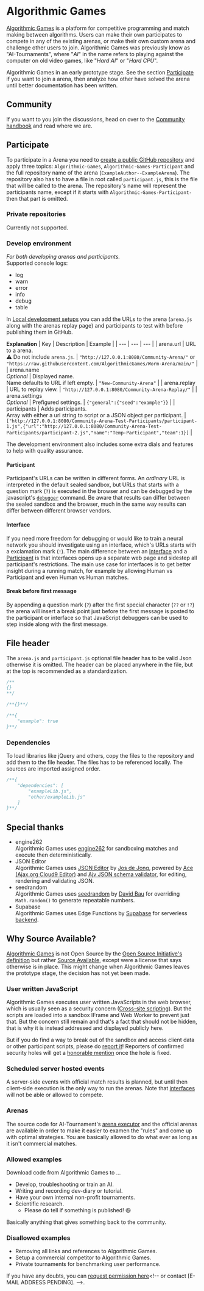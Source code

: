 # Algorithmic Games
[Algorithmic Games](https://Algorithmic.Games/) is a platform for competitive programming and match making between algorithms. Users can make their own participates to compete in any of the existing arenas, or make their own custom arena and challenge other users to join. Algorithmic Games was previously know as "AI-Tournaments", where "_AI_" in the name refers to playing against the computer on old video games, like "_Hard AI_" or "_Hard CPU_".
<!-- Other platforms:
// LinkedIn
Algorithmic Games is a platform for competitive programming and match making between algorithms. Users can make their own participates to compete in any of the existing arenas, or make their own custom arena and challenge other users to join. First prototype was done some time before 2016, but all source history from that time is lost. In 2020 a new fresh start took place.
-->

Algorithmic Games in an early prototype stage. See the section [Participate](#Participate) if you want to join a arena, then analyze how other have solved the arena until better documentation has been written.
## Community
If you want to you join the discussions, head on over to the <a href="https://algorithmic.games/Community/Official/" target="_blank">Community handbook</a> and read where we are.

## Participate
To participate in a Arena you need to [create a public GitHub repository](https://github.com/AlgorithmicGames/Participant-Template) and apply three topics: `Algorithmic-Games`, `Algorithmic-Games-Participant` and the full repository name of the arena (`ExampleAuthor--ExampleArena`). The repository also has to have a file in root called `participant.js`, this is the file that will be called to the arena. The repository's name will represent the participants name, except if it starts with `Algorithmic-Games-Participant-` then that part is omitted.
### Private repositories
Currently not supported.
<!-- Keep in sync [START] -->
<!-- 👆 When supported. -->
<!-- https://github.com/AlgorithmicGames/.github/blob/main/profile/README.md -->
<!--
Participating with private repositories is only available to monthly [sponsors](https://github.com/sponsors/ChrisAcrobat) and selected members only due to the extra backend cost. Add [Algorithmic Games participant](https://github.com/apps/algorithmic-games-participant) to your repository to unlock the feature.<br>
Note that you can always use any participant source in the [Develop environment](#develop-environment) without sponsorship.
-->
<!-- Keep in sync [END] -->

### Develop environment
<i>For both developing arenas and participants.</i><br>
Supported console logs:
- log
- warn
- error
- info
- debug
- table

In [Local development setups](https://Algorithmic.Games/Dev/) you can add the URLs to the arena (`arena.js` along with the arenas replay page) and participants to test with before publishing them in GitHub.

<b>Explanation</b>
| Key | Description | Example |
| --- | --- | --- |
| arena.url | URL to a arena.<br>⚠️ Do not include `arena.js`. | `"http://127.0.0.1:8080/Community-Arena/"` or `"https://raw.githubusercontent.com/AlgorithmicGames/Worm-Arena/main/"` |
| arena.name<br><i>Optional</i> | Displayed name.<br>Name defaults to URL if left empty. | `"New-Community-Arena"` |
| arena.replay | URL to replay view. | `"http://127.0.0.1:8080/Community-Arena-Replay/"` |
| arena.settings<br><i>Optional</i> | Prefigured settings. | `{"general":{"seed":"example"}}` |
| participants | Adds participants.<br>Array with either a url string to script or a JSON object per participant. | `["http://127.0.0.1:8080/Community-Arena-Test-Participants/participant-1.js",{"url":"http://127.0.0.1:8080/Community-Arena-Test-Participants/participant-2.js","name":"Temp-Participant","team":1}]` |

The development environment also includes some extra dials and features to help with quality assurance.

#### Participant
Participant's URLs can be written in different forms. An _ordinary_ URL is interpreted in the default sealed sandbox, but URLs that starts with a question mark (`?`) is executed in the browser and can be debugged by the javascript's [`debugger`](https://developer.mozilla.org/en-US/docs/Web/JavaScript/Reference/Statements/debugger) command. Be aware that results can differ between the sealed sandbox and the browser, much in the same way results can differ between different browser vendors.
#### Interface
If you need more freedom for debugging or would like to train a neural network you should investigate using an interface, which's URLs starts with a exclamation mark (`!`). The main difference between an [Interface](https://github.com/AlgorithmicGames/Interface-Template) and a [Participant](https://github.com/AlgorithmicGames/Participant-Template) is that interfaces opens up a separate web page and sidestep all participant's restrictions. The main use case for interfaces is to get better insight during a running match, for example by allowing Human vs Participant and even Human vs Human matches.
#### Break before first message
By appending a question mark (`?`) after the first special character (`??` or `!?`) the arena will insert a break point just before the first message is posted to the participant or interface so that JavaScript debuggers can be used to step inside along with the first message.

## File header
The `arena.js` and `participant.js` optional file header has to be valid Json otherwise it is omitted. The header can be placed anywhere in the file, but at the top is recommended as a standardization.
``` JavaScript
/**
{}
**/
```
``` JavaScript
/**{}**/
```
``` JavaScript
/**{
	"example": true
}**/
```
### Dependencies
To load libraries like jQuery and others, copy the files to the repository and add them to the file header. The files has to be referenced locally. The sources are imported assigned order.
``` JavaScript
/**{
	"dependencies": [
		"exampleLib.js",
		"other/exampleLib.js"
	]
}**/
```
<!-- TODO: Rewrite/uncomment when mutator are a thing.
### Mutators
Mutator are participant functions provided by the arena that does not affect participants execution time. -->
## Special thanks
- engine262<br>
Algorithmic Games uses [engine262](https://github.com/engine262/engine262) for sandboxing matches and execute then deterministically.
- JSON Editor<br>
Algorithmic Games uses [JSON Editor](https://github.com/josdejong/jsoneditor/) by [Jos de Jong](https://github.com/josdejong), powered by [Ace (Ajax.org Cloud9 Editor)](https://github.com/ajaxorg/ace/) and [Ajv JSON schema validator](https://github.com/ajv-validator/ajv/), for editing, rendering and validating JSON.
- seedrandom<br>
Algorithmic Games uses [seedrandom](https://github.com/davidbau/seedrandom) by [David Bau](https://github.com/davidbau) for overriding `Math.random()` to generate repeatable numbers.
- Supabase<br>
Algorithmic Games uses Edge Functions by [Supabase](https://github.com/supabase/supabase) for serverless [backend](https://github.com/AlgorithmicGames/Backend).

## Why Source Available?
[Algorithmic Games](https://github.com/AlgorithmicGames) is not Open Source by the [Open Source Initiative's definition](https://opensource.org/docs/osd) but rather [Source Available](https://en.wikipedia.org/wiki/Source-available_software), except were a license that says otherwise is in place. This might change when Algorithmic Games leaves the prototype stage, the decision has not yet been made.
### User written JavaScript
Algorithmic Games executes user written JavaScripts in the web browser, which is usually seen as a security concern ([Cross-site scripting](https://en.wikipedia.org/wiki/Cross-site_scripting)). But the scripts are loaded into a sandbox IFrame and Web Worker to prevent just that. But the concern still remain and that's a fact that should not be hidden, that is why it is instead addressed and displayed publicly here.

But if you do find a way to break out of the sandbox and access client data or other participant scripts, please do [report it](https://github.com/AlgorithmicGames/AlgorithmicGames.github.io/issues/new?title=%5Bsecurity-hole%5D%20_Short_description_&body=How%20to%20reproduce:%0A1.%20First...%0A2.%20Then...)! Reporters of confirmed security holes will get a [honorable mention](https://Algorithmic.Games/Community/HonorableMentions/) once the hole is fixed.
### Scheduled server hosted events
A server-side events with official match results is planned, but until then client-side execution is the only way to run the arenas.
Note that [interfaces](#Interfaces) will not be able or allowed to compete.
### Arenas
The source code for AI-Tournament's [arena executor](https://github.com/AlgorithmicGames/Arena-Manager) and the official arenas are available in order to make it easier to examen the "rules" and come up with optimal strategies. You are basically allowed to do what ever as long as it isn't commercial matches.
### Allowed examples
Download code from Algorithmic Games to ...
- Develop, troubleshooting or train an AI.
- Writing and recording dev-diary or tutorial.
- Have your own internal non-profit tournaments.
- Scientific research.
  - Please do tell if something is published! 😃

Basically anything that gives something back to the community.
### Disallowed examples
- Removing all links and references to Algorithmic Games.
- Setup a commercial competitor to Algorithmic Games.
- Private tournaments for benchmarking user performance.<!-- Contact [E-MAIL ADDRESS PENDING] for solution offering. -->

If you have any doubts, you can [request permission here](https://github.com/AlgorithmicGames/AlgorithmicGames.github.io/issues/new?title=%5Bpermission-request%5D%20_Short_description_&body=Am%20I%20allowed%20to...%20?)<!-- or contact [E-MAIL ADDRESS PENDING]. -->.
